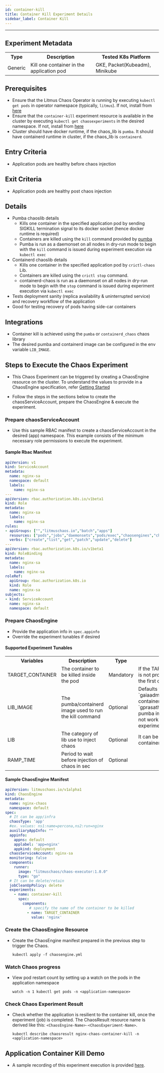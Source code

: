 ```yaml
---
id: container-kill
title: Container Kill Experiment Details
sidebar_label: Container Kill
---
```

------

## Experiment Metadata

<table>
<tr>
<th> Type </th>
<th> Description </th>
<th> Tested K8s Platform </th>
</tr>
<tr>
<td> Generic </td>
<td> Kill one container in the application pod </td>
<td> GKE, Packet(Kubeadm), Minikube </td>
</tr>
</table>

## Prerequisites

- Ensure that the Litmus Chaos Operator is running by executing `kubectl get pods` in operator namespace (typically, `litmus`). If not, install from [here](https://raw.githubusercontent.com/litmuschaos/pages/master/docs/litmus-operator-latest.yaml)
- Ensure that the `container-kill` experiment resource is available in the cluster by executing `kubectl get chaosexperiments` in the desired namespace. If not, install from [here](https://hub.litmuschaos.io/charts/generic/experiments/container-kill)
- Cluster should have docker runtime, if the chaos_lib is `pumba`. It should have containerd runtime in cluster, if the chaos_lib is `containerd`.

## Entry Criteria

- Application pods are healthy before chaos injection

## Exit Criteria

- Application pods are healthy post chaos injection

## Details

- Pumba chaoslib details
    - Kills one container in the specified application pod by sending SIGKILL termination signal to its docker socket (hence docker runtime is required)
    - Containers are killed using the `kill` command provided by [pumba](https://github.com/alexei-led/pumba)
    - Pumba is run as a daemonset on all nodes in dry-run mode to begin with the `kill` command is issued during experiment execution via `kubectl exec`
- Containerd chaoslib details
    - Kills one container in the specified application pod by `crictl-chaos` Lib.
    - Containers are killed using the `crictl stop` command.
    - containerd-chaos is run as a daemonset on all nodes in dry-run mode to begin with the `stop` command is issued during experiment execution via `kubectl exec` 
- Tests deployment sanity (replica availability & uninterrupted service) and recovery workflow of the application
- Good for testing recovery of pods having side-car containers

## Integrations

- Container kill is achieved using the `pumba` or `containerd_chaos` chaos library
- The desired pumba and containerd image can be configured in the env variable `LIB_IMAGE`. 
<!--- For the furute, other chaoslibs might be added which do not depend on docker runtime. The LIB env varable must be added then.-->

## Steps to Execute the Chaos Experiment

- This Chaos Experiment can be triggered by creating a ChaosEngine resource on the cluster. To understand the values to provide in a ChaosEngine specification, refer [Getting Started](getstarted.md/#prepare-chaosengine)

- Follow the steps in the sections below to create the chaosServiceAccount, prepare the ChaosEngine & execute the experiment.

### Prepare chaosServiceAccount

- Use this sample RBAC manifest to create a chaosServiceAccount in the desired (app) namespace. This example consists of the minimum necessary role permissions to execute the experiment.

#### Sample Rbac Manifest

```yaml
apiVersion: v1
kind: ServiceAccount
metadata:
  name: nginx-sa
  namespace: default
  labels:
    name: nginx-sa
---
apiVersion: rbac.authorization.k8s.io/v1beta1
kind: Role
metadata:
  name: nginx-sa
  labels:
    name: nginx-sa
rules:
- apiGroups: ["","litmuschaos.io","batch","apps"]
  resources: ["pods","jobs","daemonsets","pods/exec","chaosengines","chaosexperiments","chaosresults"]
  verbs: ["create","list","get","patch","update","delete"]
---
apiVersion: rbac.authorization.k8s.io/v1beta1
kind: RoleBinding
metadata:
  name: nginx-sa
  labels:
    name: nginx-sa
roleRef:
  apiGroup: rbac.authorization.k8s.io
  kind: Role
  name: nginx-sa
subjects:
- kind: ServiceAccount
  name: nginx-sa
  namespace: default

```

### Prepare ChaosEngine

- Provide the application info in `spec.appinfo`
- Override the experiment tunables if desired

#### Supported Experiment Tunables

<table>
<tr>
<th> Variables </th>
<th> Description  </th>
<th> Type </th>
<th> Notes </th>
</tr>
<tr>
<td> TARGET_CONTAINER  </td>
<td> The container to be killed inside the pod </td>
<td> Mandatory </td>
<td> If the TARGET_CONTAINER is not provided it will delete the first container </td>
</tr>
<tr>
<td> LIB_IMAGE  </td>
<td> The pumba/containerd image used to run the kill command </td>
<td> Optional </td>
<td> Defaults to `gaiaadm/pumba:0.4.8`,For containerd runtime use `gprasath/crictl:ci`. Note: pumba images >=0.6 do not work with this experiment. </td>
</tr>
<tr>
<td> LIB  </td>
<td> The category of lib use to inject chaos </td>
<td> Optional  </td>
<td> It can be pumba or containerd </td>
</tr>
<tr>
<td> RAMP_TIME </td>
<td> Period to wait before injection of chaos in sec </td>
<td> Optional  </td>
<td> </td>
</tr>
</table>


#### Sample ChaosEngine Manifest

```yaml
apiVersion: litmuschaos.io/v1alpha1
kind: ChaosEngine
metadata:
  name: nginx-chaos
  namespace: default
spec:
  # It can be app/infra
  chaosType: 'app'
  #ex. values: ns1:name=percona,ns2:run=nginx 
  auxiliaryAppInfo: ""
  appinfo:
    appns: default
    applabel: 'app=nginx'
    appkind: deployment
  chaosServiceAccount: nginx-sa
  monitoring: false
  components:
    runner:
      image: "litmuschaos/chaos-executor:1.0.0"
      type: "go"
  # It can be delete/retain
  jobCleanUpPolicy: delete 
  experiments:
    - name: container-kill
      spec:
        components:
           # specify the name of the container to be killed
          - name: TARGET_CONTAINER
            value: 'nginx'
```

### Create the ChaosEngine Resource

- Create the ChaosEngine manifest prepared in the previous step to trigger the Chaos.

  `kubectl apply -f chaosengine.yml`

### Watch Chaos progress

- View pod restart count by setting up a watch on the pods in the application namespace

  `watch -n 1 kubectl get pods -n <application-namespace>`

### Check Chaos Experiment Result

- Check whether the application is resilient to the container kill, once the experiment (job) is completed. The ChaosResult resource name is derived like this: `<ChaosEngine-Name>-<ChaosExperiment-Name>`.

  `kubectl describe chaosresult nginx-chaos-container-kill -n <application-namespace>`

## Application Container Kill Demo 

- A sample recording of this experiment execution is provided [here](https://youtu.be/XKyMNdVsKMo).

